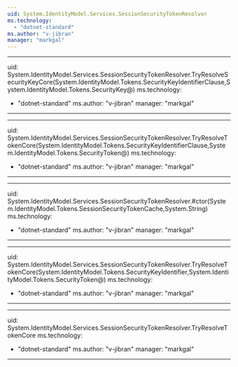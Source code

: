 ```yaml
---
uid: System.IdentityModel.Services.SessionSecurityTokenResolver
ms.technology: 
  - "dotnet-standard"
ms.author: "v-jibran"
manager: "markgal"
---
```


---
uid: System.IdentityModel.Services.SessionSecurityTokenResolver.TryResolveSecurityKeyCore(System.IdentityModel.Tokens.SecurityKeyIdentifierClause,System.IdentityModel.Tokens.SecurityKey@)
ms.technology: 
  - "dotnet-standard"
ms.author: "v-jibran"
manager: "markgal"
---

---
uid: System.IdentityModel.Services.SessionSecurityTokenResolver.TryResolveTokenCore(System.IdentityModel.Tokens.SecurityKeyIdentifierClause,System.IdentityModel.Tokens.SecurityToken@)
ms.technology: 
  - "dotnet-standard"
ms.author: "v-jibran"
manager: "markgal"
---

---
uid: System.IdentityModel.Services.SessionSecurityTokenResolver.#ctor(System.IdentityModel.Tokens.SessionSecurityTokenCache,System.String)
ms.technology: 
  - "dotnet-standard"
ms.author: "v-jibran"
manager: "markgal"
---

---
uid: System.IdentityModel.Services.SessionSecurityTokenResolver.TryResolveTokenCore(System.IdentityModel.Tokens.SecurityKeyIdentifier,System.IdentityModel.Tokens.SecurityToken@)
ms.technology: 
  - "dotnet-standard"
ms.author: "v-jibran"
manager: "markgal"
---

---
uid: System.IdentityModel.Services.SessionSecurityTokenResolver.TryResolveTokenCore
ms.technology: 
  - "dotnet-standard"
ms.author: "v-jibran"
manager: "markgal"
---
